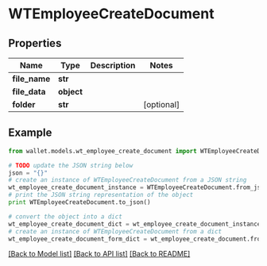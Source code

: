 # WTEmployeeCreateDocument


## Properties

Name | Type | Description | Notes
------------ | ------------- | ------------- | -------------
**file_name** | **str** |  | 
**file_data** | **object** |  | 
**folder** | **str** |  | [optional] 

## Example

```python
from wallet.models.wt_employee_create_document import WTEmployeeCreateDocument

# TODO update the JSON string below
json = "{}"
# create an instance of WTEmployeeCreateDocument from a JSON string
wt_employee_create_document_instance = WTEmployeeCreateDocument.from_json(json)
# print the JSON string representation of the object
print WTEmployeeCreateDocument.to_json()

# convert the object into a dict
wt_employee_create_document_dict = wt_employee_create_document_instance.to_dict()
# create an instance of WTEmployeeCreateDocument from a dict
wt_employee_create_document_form_dict = wt_employee_create_document.from_dict(wt_employee_create_document_dict)
```
[[Back to Model list]](../README.md#documentation-for-models) [[Back to API list]](../README.md#documentation-for-api-endpoints) [[Back to README]](../README.md)


